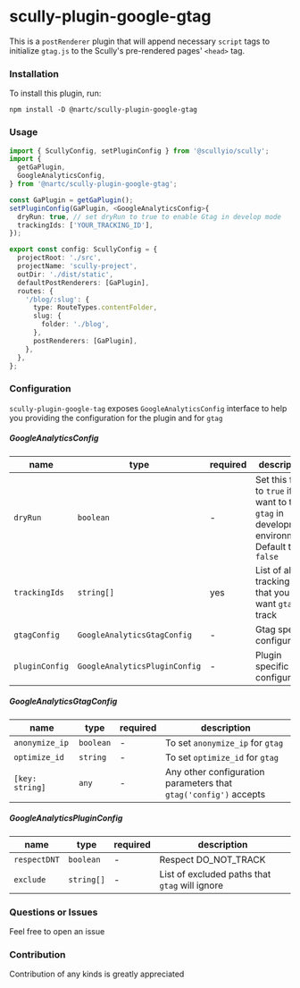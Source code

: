 # scully-plugin-google-gtag

This is a `postRenderer` plugin that will append necessary `script` tags to initialize `gtag.js` to the Scully's pre-rendered pages' `<head>` tag.

### Installation

To install this plugin, run:

```shell
npm install -D @nartc/scully-plugin-google-gtag
```

### Usage

```typescript
import { ScullyConfig, setPluginConfig } from '@scullyio/scully';
import {
  getGaPlugin,
  GoogleAnalyticsConfig,
} from '@nartc/scully-plugin-google-gtag';

const GaPlugin = getGaPlugin();
setPluginConfig(GaPlugin, <GoogleAnalyticsConfig>{
  dryRun: true, // set dryRun to true to enable Gtag in develop mode
  trackingIds: ['YOUR_TRACKING_ID'],
});

export const config: ScullyConfig = {
  projectRoot: './src',
  projectName: 'scully-project',
  outDir: './dist/static',
  defaultPostRenderers: [GaPlugin],
  routes: {
    '/blog/:slug': {
      type: RouteTypes.contentFolder,
      slug: {
        folder: './blog',
      },
      postRenderers: [GaPlugin],
    },
  },
};
```

### Configuration

`scully-plugin-google-tag` exposes `GoogleAnalyticsConfig` interface to help you providing the configuration for the plugin and for `gtag`

##### GoogleAnalyticsConfig

| name           | type                          | required | description                                                                                       |
| -------------- | ----------------------------- | -------- | ------------------------------------------------------------------------------------------------- |
| `dryRun`       | `boolean`                     | -        | Set this flag to `true` if you want to test `gtag` in development environment. Default to `false` |
| `trackingIds`  | `string[]`                    | yes      | List of all tracking IDs that you want `gtag` to track                                            |
| `gtagConfig`   | `GoogleAnalyticsGtagConfig`   | -        | Gtag specific configuration                                                                       |
| `pluginConfig` | `GoogleAnalyticsPluginConfig` | -        | Plugin specific configuration                                                                     |

##### GoogleAnalyticsGtagConfig

| name            | type      | required | description                                                      |
| --------------- | --------- | -------- | ---------------------------------------------------------------- |
| `anonymize_ip`  | `boolean` | -        | To set `anonymize_ip` for `gtag`                                 |
| `optimize_id`   | `string`  | -        | To set `optimize_id` for `gtag`                                  |
| `[key: string]` | `any`     | -        | Any other configuration parameters that `gtag('config')` accepts |

##### GoogleAnalyticsPluginConfig

| name         | type       | required | description                                    |
| ------------ | ---------- | -------- | ---------------------------------------------- |
| `respectDNT` | `boolean`  | -        | Respect DO_NOT_TRACK                           |
| `exclude`    | `string[]` | -        | List of excluded paths that `gtag` will ignore |

### Questions or Issues

Feel free to open an issue

### Contribution

Contribution of any kinds is greatly appreciated
